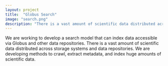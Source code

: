 ```yaml
---
layout: project
title:  "Globus Search"
image: "search.png"
description: "There is a vast amount of scientific data distributed across storage systems and data repositories. We are developing methods to crawl, extract metadata, and index huge amounts of scientific data."
---
```

We are working to develop a search model that can index data accessible via Globus and other data repositories. 
There is a vast amount of scientific data distributed across storage systems and data repositories. We are developing methods to crawl, extract metadata, and index huge amounts of scientific data.
        
